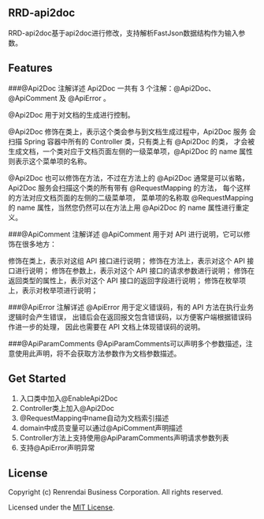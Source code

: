 ## RRD-api2doc
RRD-api2doc基于api2doc进行修改，支持解析FastJson数据结构作为输入参数。

## Features
###@Api2Doc 注解详述
Api2Doc 一共有 3 个注解：@Api2Doc、@ApiComment 及 @ApiError 。

@Api2Doc 用于对文档的生成进行控制。

@Api2Doc 修饰在类上，表示这个类会参与到文档生成过程中，Api2Doc 服务 会扫描 Spring 容器中所有的 Controller 类，只有类上有 @Api2Doc 的类， 才会被生成文档，一个类对应于文档页面左侧的一级菜单项，@Api2Doc 的 name 属性则表示这个菜单项的名称。

@Api2Doc 也可以修饰在方法，不过在方法上的 @Api2Doc 通常是可以省略， Api2Doc 服务会扫描这个类的所有带有 @RequestMapping 的方法， 每个这样的方法对应文档页面的左侧的二级菜单项， 菜单项的名称取 @RequestMapping 的 name 属性，当然您仍然可以在方法上用 @Api2Doc 的 name 属性进行重定义。

###@ApiComment 注解详述
@ApiComment 用于对 API 进行说明，它可以修饰在很多地方：

修饰在类上，表示对这组 API 接口进行说明；
修饰在方法上，表示对这个 API 接口进行说明；
修饰在参数上，表示对这个 API 接口的请求参数进行说明；
修饰在返回类型的属性上，表示对这个 API 接口的返回字段进行说明；
修饰在枚举项上，表示对枚举项进行说明；

###@ApiError 注解详述
@ApiError 用于定义错误码，有的 API 方法在执行业务逻辑时会产生错误， 出错后会在返回报文包含错误码，以方便客户端根据错误码作进一步的处理， 因此也需要在 API 文档上体现错误码的说明。

###@ApiParamComments
@ApiParamComments可以声明多个参数描述，注意使用此声明，将不会获取方法参数作为文档参数描述。

## Get Started
1. 入口类中加入@EnableApi2Doc
2. Controller类上加入@Api2Doc
3. @RequestMapping中name自动为文档索引描述
4. domain中成员变量可以通过@ApiComment声明描述
5. Controller方法上支持使用@ApiParamComments声明请求参数列表
6. 支持@ApiError声明异常

## License
Copyright (c) Renrendai Business Corporation. All rights reserved.

Licensed under the [MIT License](./LICENSE).